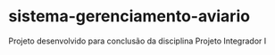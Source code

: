 # sistema-gerenciamento-aviario
Projeto desenvolvido para conclusão da disciplina Projeto Integrador I
